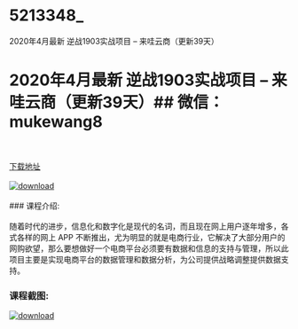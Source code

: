 # 5213348_
2020年4月最新 逆战1903实战项目 – 来哇云商（更新39天）
# 2020年4月最新 逆战1903实战项目 – 来哇云商（更新39天）## 微信：mukewang8
<br/></br>[下载地址](http://www.36tz.cn/article/5213348 "下载地址")
<br/></br>[![download](http://36tz.cn/muke_img/2020_05_2-141-300x199.png "下载地址")](http://www.36tz.cn/article/5213348 "下载地址")
<br/></br>### 课程介绍:<br/></br>随着时代的进步，信息化和数字化是现代的名词，而且现在网上用户逐年增多，各式各样的网上 APP 不断推出，尤为明显的就是电商行业，它解决了大部分用户的网购欲望，那么要想做好一个电商平台必须要有数据和信息的支持与管理，所以此项目主要是实现电商平台的数据管理和数据分析，为公司提供战略调整提供数据支持。

### 课程截图:
[![download](http://36tz.cn/muke_img/2020_05_1-151.png "下载地址")](http://www.36tz.cn/article/5213348 "下载地址")
